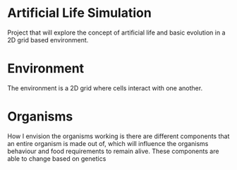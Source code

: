 # Artificial Life Simulation
 Project that will explore the concept of artificial life and basic evolution in a 2D grid based environment.


# Environment
The environment is a 2D grid where cells interact with one another.


# Organisms
How I envision the organisms working is there are different components that an entire organism is made out of, which will influence the organisms behaviour and food requirements to remain alive.
These components are able to change based on genetics